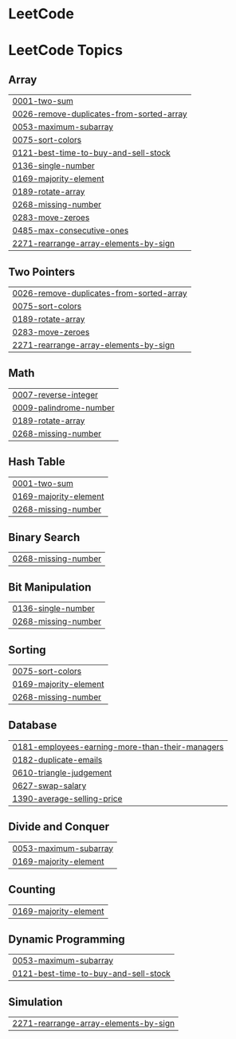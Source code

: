 # LeetCode
<!---LeetCode Topics Start-->
# LeetCode Topics
## Array
|  |
| ------- |
| [0001-two-sum](https://github.com/santhoshsai11011/LeetCode/tree/master/0001-two-sum) |
| [0026-remove-duplicates-from-sorted-array](https://github.com/santhoshsai11011/LeetCode/tree/master/0026-remove-duplicates-from-sorted-array) |
| [0053-maximum-subarray](https://github.com/santhoshsai11011/LeetCode/tree/master/0053-maximum-subarray) |
| [0075-sort-colors](https://github.com/santhoshsai11011/LeetCode/tree/master/0075-sort-colors) |
| [0121-best-time-to-buy-and-sell-stock](https://github.com/santhoshsai11011/LeetCode/tree/master/0121-best-time-to-buy-and-sell-stock) |
| [0136-single-number](https://github.com/santhoshsai11011/LeetCode/tree/master/0136-single-number) |
| [0169-majority-element](https://github.com/santhoshsai11011/LeetCode/tree/master/0169-majority-element) |
| [0189-rotate-array](https://github.com/santhoshsai11011/LeetCode/tree/master/0189-rotate-array) |
| [0268-missing-number](https://github.com/santhoshsai11011/LeetCode/tree/master/0268-missing-number) |
| [0283-move-zeroes](https://github.com/santhoshsai11011/LeetCode/tree/master/0283-move-zeroes) |
| [0485-max-consecutive-ones](https://github.com/santhoshsai11011/LeetCode/tree/master/0485-max-consecutive-ones) |
| [2271-rearrange-array-elements-by-sign](https://github.com/santhoshsai11011/LeetCode/tree/master/2271-rearrange-array-elements-by-sign) |
## Two Pointers
|  |
| ------- |
| [0026-remove-duplicates-from-sorted-array](https://github.com/santhoshsai11011/LeetCode/tree/master/0026-remove-duplicates-from-sorted-array) |
| [0075-sort-colors](https://github.com/santhoshsai11011/LeetCode/tree/master/0075-sort-colors) |
| [0189-rotate-array](https://github.com/santhoshsai11011/LeetCode/tree/master/0189-rotate-array) |
| [0283-move-zeroes](https://github.com/santhoshsai11011/LeetCode/tree/master/0283-move-zeroes) |
| [2271-rearrange-array-elements-by-sign](https://github.com/santhoshsai11011/LeetCode/tree/master/2271-rearrange-array-elements-by-sign) |
## Math
|  |
| ------- |
| [0007-reverse-integer](https://github.com/santhoshsai11011/LeetCode/tree/master/0007-reverse-integer) |
| [0009-palindrome-number](https://github.com/santhoshsai11011/LeetCode/tree/master/0009-palindrome-number) |
| [0189-rotate-array](https://github.com/santhoshsai11011/LeetCode/tree/master/0189-rotate-array) |
| [0268-missing-number](https://github.com/santhoshsai11011/LeetCode/tree/master/0268-missing-number) |
## Hash Table
|  |
| ------- |
| [0001-two-sum](https://github.com/santhoshsai11011/LeetCode/tree/master/0001-two-sum) |
| [0169-majority-element](https://github.com/santhoshsai11011/LeetCode/tree/master/0169-majority-element) |
| [0268-missing-number](https://github.com/santhoshsai11011/LeetCode/tree/master/0268-missing-number) |
## Binary Search
|  |
| ------- |
| [0268-missing-number](https://github.com/santhoshsai11011/LeetCode/tree/master/0268-missing-number) |
## Bit Manipulation
|  |
| ------- |
| [0136-single-number](https://github.com/santhoshsai11011/LeetCode/tree/master/0136-single-number) |
| [0268-missing-number](https://github.com/santhoshsai11011/LeetCode/tree/master/0268-missing-number) |
## Sorting
|  |
| ------- |
| [0075-sort-colors](https://github.com/santhoshsai11011/LeetCode/tree/master/0075-sort-colors) |
| [0169-majority-element](https://github.com/santhoshsai11011/LeetCode/tree/master/0169-majority-element) |
| [0268-missing-number](https://github.com/santhoshsai11011/LeetCode/tree/master/0268-missing-number) |
## Database
|  |
| ------- |
| [0181-employees-earning-more-than-their-managers](https://github.com/santhoshsai11011/LeetCode/tree/master/0181-employees-earning-more-than-their-managers) |
| [0182-duplicate-emails](https://github.com/santhoshsai11011/LeetCode/tree/master/0182-duplicate-emails) |
| [0610-triangle-judgement](https://github.com/santhoshsai11011/LeetCode/tree/master/0610-triangle-judgement) |
| [0627-swap-salary](https://github.com/santhoshsai11011/LeetCode/tree/master/0627-swap-salary) |
| [1390-average-selling-price](https://github.com/santhoshsai11011/LeetCode/tree/master/1390-average-selling-price) |
## Divide and Conquer
|  |
| ------- |
| [0053-maximum-subarray](https://github.com/santhoshsai11011/LeetCode/tree/master/0053-maximum-subarray) |
| [0169-majority-element](https://github.com/santhoshsai11011/LeetCode/tree/master/0169-majority-element) |
## Counting
|  |
| ------- |
| [0169-majority-element](https://github.com/santhoshsai11011/LeetCode/tree/master/0169-majority-element) |
## Dynamic Programming
|  |
| ------- |
| [0053-maximum-subarray](https://github.com/santhoshsai11011/LeetCode/tree/master/0053-maximum-subarray) |
| [0121-best-time-to-buy-and-sell-stock](https://github.com/santhoshsai11011/LeetCode/tree/master/0121-best-time-to-buy-and-sell-stock) |
## Simulation
|  |
| ------- |
| [2271-rearrange-array-elements-by-sign](https://github.com/santhoshsai11011/LeetCode/tree/master/2271-rearrange-array-elements-by-sign) |
<!---LeetCode Topics End-->